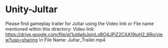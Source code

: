 # Unity-Jultar
Please find gameplay trailer for Jultar using the Video link or File name mentioned within this directory:
Video link: https://drive.google.com/file/d/1uIdwbJpinLoBO4JPiZ2CXA19juH2_6Rn/view?usp=sharing
\n
File Name: Jultar_Trailer.mp4

